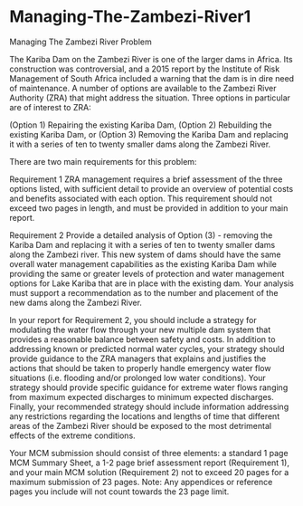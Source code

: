 # Managing-The-Zambezi-River1
Managing The Zambezi River
Problem	 
 	
The Kariba Dam on the Zambezi River is one of the larger dams in Africa. Its construction was controversial, and a 2015 report by the Institute of Risk Management of South Africa included a warning that the dam is in dire need of maintenance. A number of options are available to the Zambezi River Authority (ZRA) that might address the situation. Three options in particular are of interest to ZRA:

(Option 1) Repairing the existing Kariba Dam, 
(Option 2) Rebuilding the existing Kariba Dam, or 
(Option 3) Removing the Kariba Dam and replacing it with a series of ten to twenty smaller dams along the Zambezi River.

There are two main requirements for this problem:

Requirement 1 ZRA management requires a brief assessment of the three options listed, with sufficient detail to provide an overview of potential costs and benefits associated with each option. This requirement should not exceed two pages in length, and must be provided in addition to your main report.

Requirement 2 Provide a detailed analysis of Option (3) - removing the Kariba Dam and replacing it with a series of ten to twenty smaller dams along the Zambezi river. This new system of dams should have the same overall water management capabilities as the existing Kariba Dam while providing the same or greater levels of protection and water management options for Lake Kariba that are in place with the existing dam. Your analysis must support a recommendation as to the number and placement of the new dams along the Zambezi River.

In your report for Requirement 2, you should include a strategy for modulating the water flow through your new multiple dam system that provides a reasonable balance between safety and costs. In addition to addressing known or predicted normal water cycles, your strategy should provide guidance to the ZRA managers that explains and justifies the actions that should be taken to properly handle emergency water flow situations (i.e. flooding and/or prolonged low water conditions). Your strategy should provide specific guidance for extreme water flows ranging from maximum expected discharges to minimum expected discharges. Finally, your recommended strategy should include information addressing any restrictions regarding the locations and lengths of time that different areas of the Zambezi River should be exposed to the most detrimental effects of the extreme conditions.

Your MCM submission should consist of three elements: a standard 1 page MCM Summary Sheet, a 1-2 page brief assessment report (Requirement 1), and your main MCM solution (Requirement 2) not to exceed 20 pages for a maximum submission of 23 pages. Note: Any appendices or reference pages you include will not count towards the 23 page limit.
